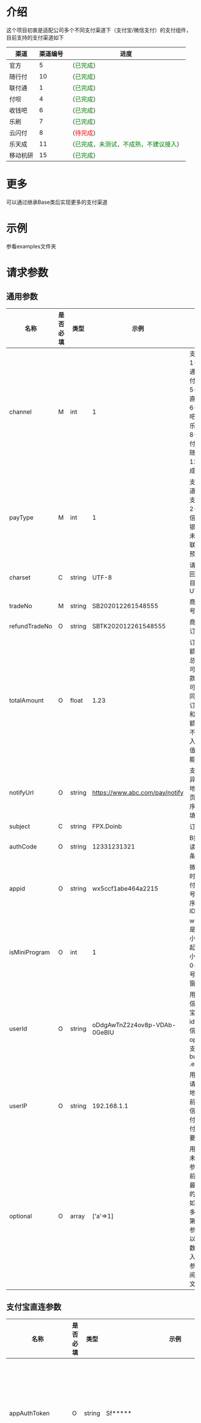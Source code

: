 # 介绍
这个项目初衷是适配公司多个不同支付渠道下（支付宝/微信支付）的支付组件，目前支持的支付渠道如下

| 渠道   | 渠道编号 | 进度                                           |
|------|------|----------------------------------------------|
| 官方   | 5    | （<font color=green>已完成</font>）               |
| 随行付  | 10   | （<font color=green>已完成</font>）               |
| 联付通  | 1    | （<font color=green>已完成</font>）               |
| 付呗   | 4    | （<font color=green>已完成</font>）               |
| 收钱吧  | 6    | （<font color=green>已完成</font>）               |
| 乐刷   | 7    | （<font color=green>已完成</font>）               |
| 云闪付  | 8    | （<font color=red>待完成</font>）                 |
| 乐天成  | 11   | （<font color=green>已完成，未测试，不成熟，不建议接入</font>） |
| 移动杭研 | 15   | （<font color=green>已完成</font>）               |

# 更多
可以通过继承Base类后实现更多的支付渠道

# 示例
参看examples文件夹

# 请求参数
## 通用参数

| 名称            | 是否必填 | 类型     | 示例                             | 说明                                                            |
|---------------|------|--------|--------------------------------|---------------------------------------------------------------|
| channel       | M    | int    | 1                              | 支付渠道 1-联付通，4-付呗，5-官方直连，6-收钱吧，7-乐刷，8-云闪付，10-随行付，11-乐天成         |
| payType       | M    | int    | 1                              | 支付通道。1-支付宝，2-微信，3-银联，暂未支持银联，只是预留拓展                            |
| charset       | C    | string | UTF-8                          | 请求和返回编码，目前都是UTF-8                                             |
| tradeNo       | M    | string | SB202012261548555              | 商户订单号                                                         |
| refundTradeNo | O    | string | SBTK202012261548555            | 商户退款订单号                                                       |
| totalAmount   | O    | float  | 1.23                           | 订单总金额/退款总金额，可多次退款的渠道可能需要同时传入订单金额和退款金额，目前不支持传入不同值，即只能全退        |
| notifyUrl     | O    | string | https://www.abc.com/pay/notify | 支付结果异步通知地址，网页/小程序支付必填                                         |
| subject       | C    | string | FPX.Doinb                      | 订单标题                                                          |
| authCode      | O    | string | 12331231321                    | B扫C时读取到的条码内容                                                  |
| appid         | O    | string | wx5ccf1abe464a2215             | 微信支付时发起支付的公众号/小程序的APP ID                                      |
| isMiniProgram | O    | int    | 1                              | webPay是不是由小程序发起，1-小程序，0-公众号/服务窗/js支付                          |
| userId        | O    | string | oDdgAwTnZ2z4ov8p-VDAb-0GeBIU   | 用户在微信/支付宝中的id，即微信的openid，支付宝的buyer_id .etc                    |
| userIP        | O    | string | 192.168.1.1                    | 用户发起请求的IP地址，目前只有微信直连支付和随行付支付需要传入                              |
| optional      | O    | array  | ['a'=>1]                       | 用于更多未添加的参数，当前只写了最小需求的参数，如果有更多需传给第三方的参数，可以通过该数组传入，具体参数请查阅第三方文档 |

## 支付宝直连参数
| 名称                 | 是否必填 | 类型     | 示例                                         | 说明                                     |
|--------------------|------|--------|--------------------------------------------|----------------------------------------|
| appAuthToken       | O    | string | Sf*****                                    | ISV服务商模式下的授权token，不填写就是商户直连，填写就是走服务商支付 |
| merchantPrivateKey | M    | string | MII****                                    | 应用私钥                                   |
| alipayCertPath     | O    | string | /foo/alipayCertPublicKey_RSA2.crt          | 支付宝公钥证书文件路径                            |
| alipayRootCertPath | O    | string | /foo/alipayRootCert.crt                    | 支付宝根证书文件路径                             |
| merchantCertPath   | O    | string | /foo/appCertPublicKey_2019051064521003.crt | 应用公钥证书文件路径                             |
| alipayPublicKey    | O    | string | MII*****                                   | 支付宝公钥，非证书模式填入这个，此时不需要上面三个证书            |
| encryptKey         | C    | string | MII*****                                   | AES密钥，调用AES加解密相关接口时需要，非必填              |

## 微信直连参数(V2版本)
| 名称                      | 是否必填 | 类型     | 示例                       | 说明                       |
|-------------------------|------|--------|--------------------------|--------------------------|
| mchId                   | M    | string | 85555555                 | 商户号                      |
| subAppId                | O    | string | wx*****                  | 子商户的公众号/小程序的APP ID       |
| subMchId                | O    | string | 85555555                 | 子商户号，填写代表上面的商户号是服务商      |
| apiV2Key                | M    | string | vdZV***                  | 商户API v2密钥               |
| clientApiV2KeyFilePath  | O    | string | /foo/api_client_key.pem  | 商户API v2证书密钥地址，退款等接口需要证书 |
| clientApiV2CertFilePath | O    | string | /foo/api_client_cert.pem | 商户API v2证书地址，退款等接口需要证书   |
| attach                  | C    | string | 'a:1'                    | 附加数据，不建议使用               |
| expireTime              | C    | int    | 123131                   | 订单有效截止10位（秒级）时间戳         |

## 随行付参数
| 名称                  | 是否必填 | 类型     | 示例                               | 说明                        |
|---------------------|------|--------|----------------------------------|---------------------------|
| orgIdSxf            | M    | string | 85555555                         | 服务商编号                     |
| merchantNoSxf       | M    | string | 85555555                         | 商户编号                      |
| orgPrivateRSAKeySxf | M    | string | MIB***                           | 服务商RSA私钥内容                |
| orgPublicRSAKeySxf  | M    | string | MIB***                           | 平台RSA公钥内容                 |
| outFrontUrlSxf      | O    | string | https://www.abc.com/pay/redirect | web支付后跳转网页地址              |
| wechatFoodOrderSxf  | C    | string | FoodOrder                        | 微信扫码点餐标识，目前仅有FoodOrder可上传 |
| refundReasonSxf     | C    | string | 商家与消费者协商一致                       | 退款原因。默认值：商家与消费者协商一致       |

## 联付通参数
| 名称             | 是否必填 | 类型     | 示例         | 说明                         |
|----------------|------|--------|------------|----------------------------|
| userNameLT     | O    | string | 85555555   | 商户后台登录账号，用于auth方法获取商户的支付信息 |
| userPwdLt      | O    | string | 85555555   | 商户后台登录密码，用于auth方法获取商户的支付信息 |
| appIdLt        | M    | string | EW_***     | 合作方ID，通过auth方法获得           |
| appKeyLt       | M    | string | 8cc***     | 签名密钥，通过auth方法获得            |
| merchantCodeLt | M    | string | EW_***     | 商户编号，通过auth方法获得            |
| refundReasonLt | C    | string | 商家与消费者协商一致 | 退款原因。默认值：商家与消费者协商一致        |

## 付呗参数
| 名称            | 是否必填 | 类型     | 示例      | 说明                           |
|---------------|------|--------|---------|------------------------------|
| merchantIdFb  | M    | string | 2021*** | 商户ID                         |
| merchantKeyFb | M    | string | 3b2***  | 商户密码                         |
| storeIdFb     | M    | string | 11***   | 商户门店ID                       |
| wxOpenIDFb    | O    | string | wx***   | 付呗微信网页支付下需要的openid，获取方法见付呗文档 |

## 收钱吧参数
| 名称                   | 是否必填 | 类型     | 示例                               | 说明                                 |
|----------------------|------|--------|----------------------------------|------------------------------------|
| serviceProviderIDSqb | O    | string | 2021***                          | 服务商ID，用于激活获取终端码                    |
| activateCodeSqb      | O    | string | 2311***                          | 激活码，用于激活获取终端码                      |
| activateDeviceIDSqb  | O    | string | 123***                           | 激活设备ID，用于激活获取终端码                   |
| terminalSNSqb        | M    | string | xx***                            | 终端码，通过activate接口激活获取               |
| terminalKeySqb       | M    | string | xx***                            | 终端密钥，通过activate接口激活获取或者checkin接口刷新 |
| returnUrlSqb         | C    | string | https://www.abc.com/pay/redirect | web支付后跳转网页地址                       |
| reflectSqb           | C    | string | 'a:1'                            | web支付后的反射参数                        |
| operatorSqb          | C    | string | Obama***                         | 操作员,好像没啥用                          |

## 乐刷参数
| 名称                   | 是否必填 | 类型     | 示例                               | 说明             |
|----------------------|------|--------|----------------------------------|----------------|
| merchantIdLS         | M    | string | 2021***                          | 商户ID           |
| serviceProviderKeyLS | M    | string | 2311***                          | 服务商密码          |
| jumpUrlLS            | O    | string | https://www.abc.com/pay/redirect | 使用乐刷收银台支付后跳回地址 |

## 乐天成支付参数
| 名称               | 是否必填 | 类型     | 示例                               | 说明               |
|------------------|------|--------|----------------------------------|------------------|
| appKeyLtc        | M    | string | zzxx***                          | 商户在乐天成的支付PayCode |
| privateSecretLtc | M    | string | MB****                           | 商户在乐天成的私钥        |
| publicSecretLtc  | M    | string | MB*****                          | 乐天成的公钥           |
| requestDomainLtc | M    | string | https://www.abc.com/pay/redirect | 乐天成的支付请求地址       |
| jumpUrlLtc       | O    | string | https://www.abc.com/pay/redirect | 使用乐天成收银台支付后跳回地址  |
| accessSecretLtc  | C    | string | MB***                            | 商户在乐天成的内容密钥      |

## 移动杭研支付参数
| 名称             | 是否必填 | 类型     | 示例           | 说明             |
|----------------|------|--------|--------------|----------------|
| domainHY       | M    | string | https://xxxx | 移动杭研支付请求域名     |
| originIdHY     | M    | string | 2021***      | 移动杭研的交易来源Id    |
| merchantCodeHY | M    | string | 189****1234  | 商户在移动杭研的商户code |
| merchantIdHY   | M    | int    | 123          | 商户在移动杭研的商户id   |
| productIdHY    | M    | int    | 123          | 移动杭研的产品id      |
| privateKeyHY   | M    | string | MB***        | 商户在移动杭研的密钥     |
| publicKeyHY    | M    | string | MB***        | 移动杭研的公钥        |

# 返回参数
## 通用参数

| 名称       | 是否必填 | 类型     | 示例             | 说明                                  |
|----------|------|--------|----------------|-------------------------------------|
| result   | M    | bool   | true           | 支付请求结果，true-请求成功，false-请求失败         |
| errMsgNo | C    | mixed  | 1001           | 支付请求失败的失败错误码，用于特定场景的特殊处理            |
| errMsg   | C    | string | 缺失参数xxx        | 支付请求失败的失败原因                         |
| data     | C    | mixed  | https://xxx/xx | 请求成功时，一些额外信息返回，各接口的返回必需参数参看Base类的注释 |

# 名词解释
M-必填，C-可以不填写，O-部分场景下必填
